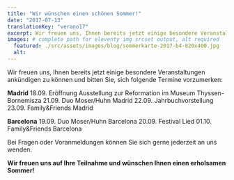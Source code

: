 ```yaml
---
title: "Wir wünschen einen schönen Sommer!"
date: "2017-07-13"
translationKey: "verano17"
excerpt: Wir freuen uns, Ihnen bereits jetzt einige besondere Veranstaltungen ankündigen zu können und bitten Sie, sich folgende Termine vorzumerken.
images: # complete path for eleventy img srcset output, alt required
  featured: ./src/assets/images/blog/sommerkarte-2017-b4-820x400.jpg
  alt:
---
```


Wir freuen uns, Ihnen bereits jetzt einige besondere Veranstaltungen ankündigen zu können und bitten Sie, sich folgende Termine vorzumerken:

**Madrid**
18.09. Eröffnung Ausstellung zur Reformation im Museum Thyssen-Bornemisza
21.09. Duo Moser/Huhn Madrid
22.09. Jahrbuchvorstellung
23.09. Family&Friends Madrid

**Barcelona**
19.09. Duo Moser/Huhn Barcelona
20.09. Festival Lied
01.10. Family&Friends Barcelona

Bei Fragen oder Voranmeldungen können Sie sich gerne jederzeit an uns wenden.

**Wir freuen uns auf Ihre Teilnahme und wünschen Ihnen einen erholsamen Sommer!**
